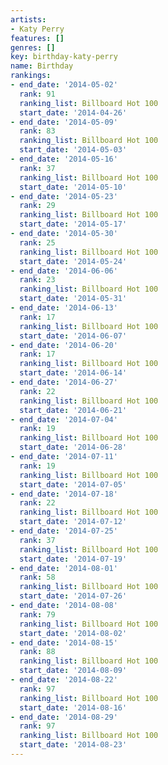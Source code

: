```yaml
---
artists:
- Katy Perry
features: []
genres: []
key: birthday-katy-perry
name: Birthday
rankings:
- end_date: '2014-05-02'
  rank: 91
  ranking_list: Billboard Hot 100
  start_date: '2014-04-26'
- end_date: '2014-05-09'
  rank: 83
  ranking_list: Billboard Hot 100
  start_date: '2014-05-03'
- end_date: '2014-05-16'
  rank: 37
  ranking_list: Billboard Hot 100
  start_date: '2014-05-10'
- end_date: '2014-05-23'
  rank: 29
  ranking_list: Billboard Hot 100
  start_date: '2014-05-17'
- end_date: '2014-05-30'
  rank: 25
  ranking_list: Billboard Hot 100
  start_date: '2014-05-24'
- end_date: '2014-06-06'
  rank: 23
  ranking_list: Billboard Hot 100
  start_date: '2014-05-31'
- end_date: '2014-06-13'
  rank: 17
  ranking_list: Billboard Hot 100
  start_date: '2014-06-07'
- end_date: '2014-06-20'
  rank: 17
  ranking_list: Billboard Hot 100
  start_date: '2014-06-14'
- end_date: '2014-06-27'
  rank: 22
  ranking_list: Billboard Hot 100
  start_date: '2014-06-21'
- end_date: '2014-07-04'
  rank: 19
  ranking_list: Billboard Hot 100
  start_date: '2014-06-28'
- end_date: '2014-07-11'
  rank: 19
  ranking_list: Billboard Hot 100
  start_date: '2014-07-05'
- end_date: '2014-07-18'
  rank: 22
  ranking_list: Billboard Hot 100
  start_date: '2014-07-12'
- end_date: '2014-07-25'
  rank: 37
  ranking_list: Billboard Hot 100
  start_date: '2014-07-19'
- end_date: '2014-08-01'
  rank: 58
  ranking_list: Billboard Hot 100
  start_date: '2014-07-26'
- end_date: '2014-08-08'
  rank: 79
  ranking_list: Billboard Hot 100
  start_date: '2014-08-02'
- end_date: '2014-08-15'
  rank: 88
  ranking_list: Billboard Hot 100
  start_date: '2014-08-09'
- end_date: '2014-08-22'
  rank: 97
  ranking_list: Billboard Hot 100
  start_date: '2014-08-16'
- end_date: '2014-08-29'
  rank: 97
  ranking_list: Billboard Hot 100
  start_date: '2014-08-23'
---
```


